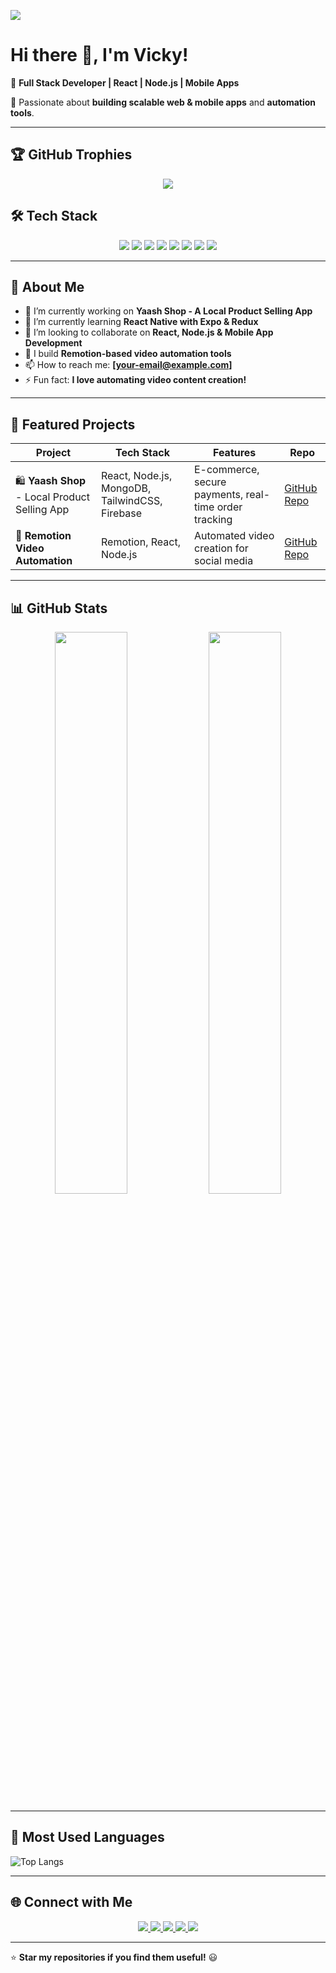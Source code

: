 <!-- Profile Views Counter -->
 ![](https://komarev.com/ghpvc/?username=Vicky2122004&color=blueviolet&style=flat-square)
 
 # Hi there 👋, I'm Vicky!  
 
 🚀 **Full Stack Developer | React | Node.js | Mobile Apps**  
 
 🌟 Passionate about **building scalable web & mobile apps** and **automation tools**.
 
 ---
 
 ## 🏆 GitHub Trophies  
 <p align="center">
 <img src="https://github-profile-trophy.vercel.app/?username=Vicky2122004" />
 </p>
 
 
 ## 🛠 Tech Stack  
 
 <p align="center">
   <img src="https://img.shields.io/badge/React-61DAFB?style=for-the-badge&logo=react&logoColor=black" />
   <img src="https://img.shields.io/badge/React_Native-61DAFB?style=for-the-badge&logo=react&logoColor=black" />
   <img src="https://img.shields.io/badge/Node.js-339933?style=for-the-badge&logo=node.js&logoColor=white" />
   <img src="https://img.shields.io/badge/MongoDB-47A248?style=for-the-badge&logo=mongodb&logoColor=white" />
   <img src="https://img.shields.io/badge/TailwindCSS-38B2AC?style=for-the-badge&logo=tailwind-css&logoColor=white" />
   <img src="https://img.shields.io/badge/Firebase-FFCA28?style=for-the-badge&logo=firebase&logoColor=black" />
   <img src="https://img.shields.io/badge/Redux-764ABC?style=for-the-badge&logo=redux&logoColor=white" />
   <img src="https://img.shields.io/badge/PostgreSQL-316192?style=for-the-badge&logo=postgresql&logoColor=white" />
 </p>
 
 
 ---
 
 ## 📌 About Me  
 - 🔭 I’m currently working on **Yaash Shop - A Local Product Selling App**  
 - 🌱 I’m currently learning **React Native with Expo & Redux**  
 - 🤝 I’m looking to collaborate on **React, Node.js & Mobile App Development**  
 - 🎥 I build **Remotion-based video automation tools**  
 - 📫 How to reach me: **[your-email@example.com]**  
 - ⚡ Fun fact: **I love automating video content creation!**  
 
 ---
 
## 📌 Featured Projects  

| Project | Tech Stack | Features | Repo |
|---------|-----------|----------|------|
| 🛍️ **Yaash Shop** - Local Product Selling App | React, Node.js, MongoDB, TailwindCSS, Firebase | E-commerce, secure payments, real-time order tracking | [GitHub Repo](https://github.com/Vicky2122004/yaash-shop) |
| 🎥 **Remotion Video Automation** | Remotion, React, Node.js | Automated video creation for social media | [GitHub Repo](https://github.com/Vicky2122004/remotion-automation) | 
 
 ---
 
 ## 📊 GitHub Stats  
 <p align="center">
   <img width="48%" src="https://github-readme-stats.vercel.app/api?username=Vicky2122004&show_icons=true&theme=radical" />
   <img width="48%" src="https://github-readme-streak-stats.herokuapp.com/?user=Vicky2122004&theme=radical" />
 </p>
 
 ---
 
 ## 🌟 Most Used Languages  
 ![Top Langs](https://github-readme-stats.vercel.app/api/top-langs/?username=Vicky2122004&layout=compact&theme=radical)  
 
 ---
 
 ## 🌐 Connect with Me  
 
 <p align="center">
   <a href="https://linkedin.com/in/your-profile" target="_blank">
     <img src="https://img.shields.io/badge/LinkedIn-0A66C2?style=for-the-badge&logo=linkedin&logoColor=white" />
   </a>
   <a href="https://twitter.com/your-profile" target="_blank">
     <img src="https://img.shields.io/badge/Twitter-1DA1F2?style=for-the-badge&logo=twitter&logoColor=white" />
   </a>
   <a href="https://instagram.com/your-profile" target="_blank">
     <img src="https://img.shields.io/badge/Instagram-E4405F?style=for-the-badge&logo=instagram&logoColor=white" />
   </a>
   <a href="mailto:your-email@example.com" target="_blank">
     <img src="https://img.shields.io/badge/Email-D14836?style=for-the-badge&logo=gmail&logoColor=white" />
   </a>
   <a href="https://github.com/Vicky2122004" target="_blank">
     <img src="https://img.shields.io/badge/GitHub-181717?style=for-the-badge&logo=github&logoColor=white" />
   </a>
 </p>
 
 
 ---
 
 ⭐ **Star my repositories if you find them useful!** 😃  
